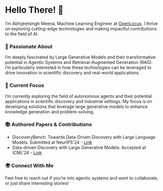 # Hello There! 🌟
I’m Abhijeetsingh Meena, Machine Learning Engineer at [OpenLocus](https://openlocus.ai/). I thrive on exploring cutting-edge technologies and making impactful contributions to the field of AI.

### 🚀 Passionate About
I’m deeply fascinated by Large Generative Models and their transformative potential in Agentic Systems and Retrieval-Augmented Generation (RAG). I’m particularly interested in how these technologies can be leveraged to drive innovation in scientific discovery and real-world applications.

### 🔭 Current Focus
I’m currently exploring the field of autonomous agents and their potential applications in scientific discovery and industrial settings. My focus is on developing solutions that leverage large generative models to enhance knowledge generation and problem-solving.

### 📚 Authored Papers & Contributions
- DiscoveryBench: Towards Data-Driven Discovery with Large Language Models: Submitted at NeurIPS'24 - [Link](https://arxiv.org/abs/2407.01725v1)
- Data-driven Discovery with Large Generative Models: Accepted at ICML'24 - [Link](https://arxiv.org/abs/2402.13610)

### 🌍 Connect With Me
Feel free to reach out if you’re into agentic systems and want to collaborate, or just share interesting stories!
